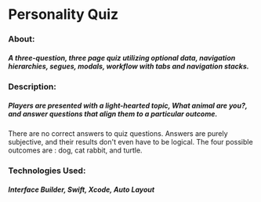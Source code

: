 # Personality Quiz


### About: 
##### A three-question, three page quiz utilizing optional data, navigation hierarchies, segues, modals, workflow with tabs and navigation stacks.

### Description: 
##### Players are presented with a light-hearted topic, What animal are you?,  and answer questions that align them to a particular outcome.
There are no correct answers to quiz questions. Answers are purely subjective, and their results don't even have to be logical. The four possible outcomes are : dog, cat rabbit, and turtle.

### Technologies Used: 
##### Interface Builder, Swift, Xcode, Auto Layout
